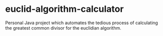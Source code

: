 # euclid-algorithm-calculator
Personal Java project which automates the tedious process of calculating the greatest common divisor for the euclidian algorithm.
